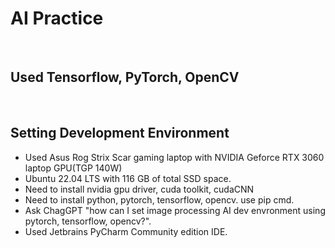 #   AI Practice
<br>

## Used Tensorflow, PyTorch, OpenCV
<br>

## Setting Development Environment
- Used Asus Rog Strix Scar gaming laptop with NVIDIA Geforce RTX 3060 laptop GPU(TGP 140W)
- Ubuntu 22.04 LTS with 116 GB of total SSD space.
- Need to install nvidia gpu driver, cuda toolkit, cudaCNN
- Need to install python, pytorch, tensorflow, opencv. use pip cmd.
- Ask ChagGPT "how can I set image processing AI dev envronment using pytorch, tensorflow, opencv?".
- Used Jetbrains PyCharm Community edition IDE.